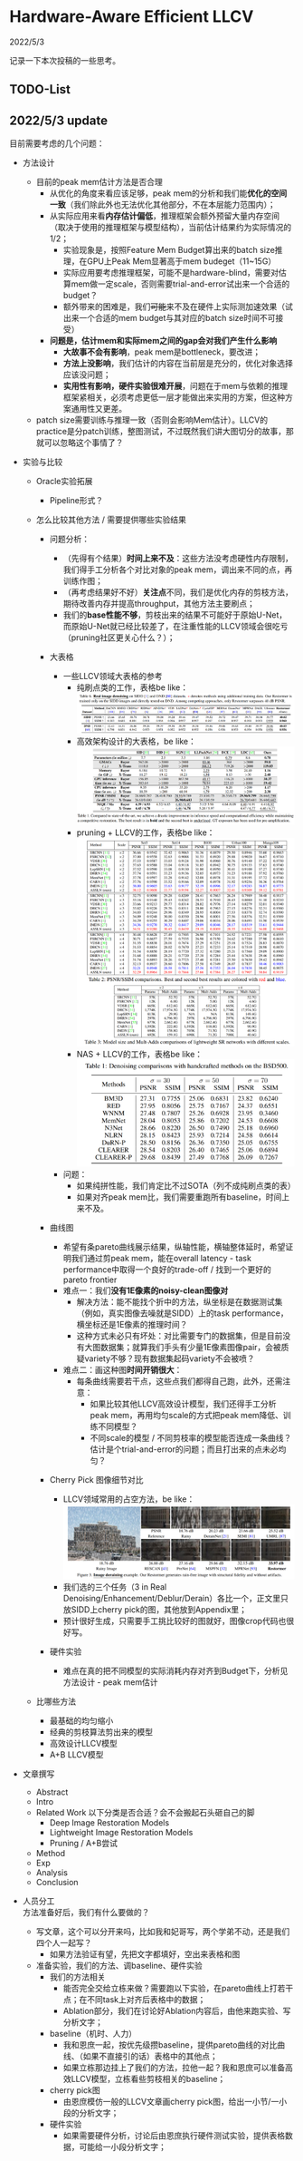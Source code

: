 # Hardware-Aware Efficient LLCV  

2022/5/3  

记录一下本次投稿的一些思考。

## TODO-List  


## 2022/5/3 update  
目前需要考虑的几个问题：
* 方法设计
    * 目前的peak mem估计方法是否合理
        * 从优化的角度来看应该足够，peak mem的分析和我们能**优化的空间一致**（我们除此外也无法优化其他部分，不在本层能力范围内）；
        * 从实际应用来看**内存估计偏低**，推理框架会额外预留大量内存空间（取决于使用的推理框架与模型结构），当前估计结果约为实际情况的1/2；  
            * 实验现象是，按照Feature Mem Budget算出来的batch size推理，在GPU上Peak Mem显著高于mem budeget（11~15G）  
            * 实际应用要考虑推理框架，可能不是hardware-blind，需要对估算mem做一定scale，否则需要trial-and-error试出来一个合适的budget？  
            * 额外带来的困难是，我们~~可能~~来不及在硬件上实际测加速效果（试出来一个合适的mem budget与其对应的batch size时间不可接受）
        * **问题是，估计mem和实际mem之间的gap会对我们产生什么影响**
            * **大故事不会有影响**，peak mem是bottleneck，要改进；  
            * **方法上没影响**，我们估计的内容在当前层是充分的，优化对象选择应该没问题；  
            * **实用性有影响，硬件实验很难开展**，问题在于mem与依赖的推理框架紧相关，必须考虑更低一层才能做出来实用的方案，但这种方案通用性又更差。  
    * patch size需要训练与推理一致（否则会影响Mem估计）。LLCV的practice是分patch训练，整图测试，不过既然我们讲大图切分的故事，那就可以忽略这个事情了？

* 实验与比较
    * Oracle实验拓展
        * Pipeline形式？  

    * 怎么比较其他方法 / 需要提供哪些实验结果
        * 问题分析：  
            * （先得有个结果）**时间上来不及**：这些方法没考虑硬性内存限制，我们得手工分析各个对比对象的peak mem，调出来不同的点，再训练作图；  
            * （再考虑结果好不好）**关注点**不同，我们是优化内存的剪枝方法，期待改善内存并提高throughput，其他方法主要刷点；  
            * 我们的**base性能不够**，剪枝出来的结果不可能好于原始U-Net，而原始U-Net就已经比较差了，在注重性能的LLCV领域会很吃亏（pruning社区更关心什么？）；  

        * 大表格  
            * 一些LLCV领域大表格的参考  
                * 纯刷点类的工作，表格be like：  
                ![](https://raw.githubusercontent.com/YouCaiJun98/MyPicBed/main/imgs/202205030001.png)  
                * 高效架构设计的大表格，be like：  
                ![](https://raw.githubusercontent.com/YouCaiJun98/MyPicBed/main/imgs/202205030003.png)  
                * pruning + LLCV的工作，表格be like：  
                ![](https://raw.githubusercontent.com/YouCaiJun98/MyPicBed/main/imgs/202205030004.png)  
                * NAS + LLCV的工作，表格be like：
                ![](https://raw.githubusercontent.com/YouCaiJun98/MyPicBed/main/imgs/202205030005.png)  
            * 问题：  
                * 如果纯拼性能，我们肯定比不过SOTA（列不成纯刷点类的表）  
                * 如果对齐peak mem比，我们需要重跑所有baseline，时间上来不及。  

        * 曲线图  
            * 希望有条pareto曲线展示结果，纵轴性能，横轴整体延时，希望证明我们通过剪peak mem，能在overall latency - task performance中取得一个良好的trade-off / 找到一个更好的pareto frontier    
            * 难点一：我们**没有1E像素的noisy-clean图像对**
                * 解决方法：能不能找个折中的方法，纵坐标是在数据测试集（例如，真实图像去噪就是SIDD）上的task performance，横坐标还是1E像素的推理时间？
                * 这种方式未必只有坏处：对比需要专门的数据集，但是目前没有大图数据集；就算我们手头有少量1E像素图像pair，会被质疑variety不够？现有数据集起码variety不会被喷？  
            * 难点二：画这种图**时间开销很大**：  
                * 每条曲线需要若干点，这些点我们都得自己跑，此外，还需注意：  
                    * 如果比较其他LLCV高效设计模型，我们还得手工分析peak mem，再用均匀scale的方式把peak mem降低、训练不同模型？  
                    * 不同scale的模型 / 不同剪枝率的模型能否连成一条曲线？估计是个trial-and-error的问题；而且打出来的点未必均匀？  

        * Cherry Pick 图像细节对比  
            * LLCV领域常用的占空方法，be like：  
            ![](https://raw.githubusercontent.com/YouCaiJun98/MyPicBed/main/imgs/202205030002.png)  
            * 我们选的三个任务（3 in Real Denoising/Enhancement/Deblur/Derain）各比一个，正文里只放SIDD上cherry pick的图，其他放到Appendix里；  
            * 预计很好生成，只需要手工挑比较好的图就好，图像crop代码也很好写。  
        
        * 硬件实验    
            * 难点在真的把不同模型的实际消耗内存对齐到Budget下，分析见方法设计 - peak mem估计  

    * 比哪些方法
        * 最基础的均匀缩小  
        * 经典的剪枝算法剪出来的模型  
        * 高效设计LLCV模型  
        * A+B LLCV模型  


* 文章撰写  
    * Abstract  
    * Intro
    * Related Work
        以下分类是否合适？会不会搬起石头砸自己的脚  
        * Deep Image Restoration Models  
        * Lightweight Image Restoration Models
        * Pruning / A+B尝试  
    * Method  
    * Exp  
    * Analysis  
    * Conclusion  


* 人员分工  
方法准备好后，我们有什么要做的？
    * 写文章，这个可以分开来吗，比如我和妃哥写，两个学弟不动，还是我们四个人一起写？  
        * 如果方法验证有望，先把文字都填好，空出来表格和图
    * 准备实验，我们的方法、调baseline、硬件实验  
        * 我们的方法相关  
            * 能否完全交给立栋来做？需要跑以下实验，在pareto曲线上打若干点；在不同task上对齐后表格中的数据；
            * Ablation部分，我们在讨论好Ablation内容后，由他来跑实验、写分析文字；
        * baseline（机时、人力）  
            * 我和恩庶一起，按优先级攒baseline，提供pareto曲线的对比曲线、（如果不直接引的话）表格中的其他点；
            * 如果立栋那边挂上了我们的方法，拉他一起？我和恩庶可以准备高效LLCV模型，立栋看些剪枝相关的baseline；
        * cherry pick图
            * 由恩庶模仿一般的LLCV文章画cherry pick图，给出一小节/一小段的分析文字；
        * 硬件实验  
            * 如果需要硬件分析，讨论后由恩庶执行硬件测试实验，提供表格数据，可能给一小段分析文字；